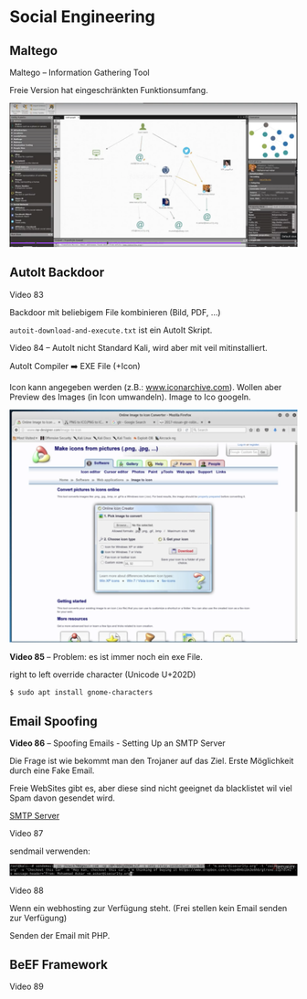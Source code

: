 # Social Engineering



## Maltego

Maltego – Information Gathering Tool

Freie Version hat eingeschränkten Funktionsumfang.

![image-20210827160905256](fig/image-20210827160905256.png)



## AutoIt Backdoor

Video 83

Backdoor mit beliebigem File kombinieren (Bild, PDF, ...)

`autoit-download-and-execute.txt` ist ein AutoIt Skript. 

Video 84 – AutoIt nicht Standard Kali, wird aber mit veil mitinstalliert. 

AutoIt Compiler :arrow_right: EXE File (+Icon)

Icon kann angegeben werden (z.B.: www.iconarchive.com). Wollen aber Preview des Images (in Icon umwandeln). Image to Ico googeln. 

![image-20210827162638446](fig/image-20210827162638446.png)



**Video 85** – Problem: es ist immer noch ein exe File. 

right to left override character (Unicode U+202D)

```sh
$ sudo apt install gnome-characters
```



## Email Spoofing

**Video 86** – Spoofing Emails - Setting Up an SMTP Server

Die Frage ist wie bekommt man den Trojaner auf das Ziel. Erste Möglichkeit durch eine Fake Email.

Freie WebSites gibt es, aber diese sind nicht geeignet da blacklistet wil viel Spam davon gesendet wird.

[SMTP Server](https://www.sendinblue.com/)

Video 87

sendmail verwenden:

![image-20210828101007587](fig/image-20210828101007587.png)



Video 88

Wenn ein webhosting zur Verfügung steht. (Frei stellen kein Email senden zur Verfügung)

Senden der Email mit PHP.



## BeEF Framework

Video 89

